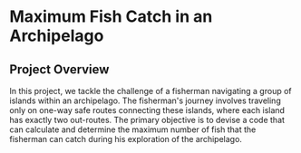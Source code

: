 # Maximum Fish Catch in an Archipelago

## Project Overview

In this project, we tackle the challenge of a fisherman navigating a group of islands within an archipelago. The fisherman's journey involves traveling only on one-way safe routes connecting these islands, where each island has exactly two out-routes. The primary objective is to devise a code that can calculate and determine the maximum number of fish that the fisherman can catch during his exploration of the archipelago.

